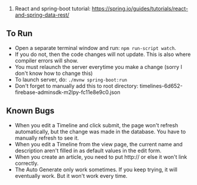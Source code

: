 1. React and spring-boot tutorial: https://spring.io/guides/tutorials/react-and-spring-data-rest/



## To Run

 - Open a separate terminal window and run: `npm run-script watch`. 
 - If you do not, then the code changes will not update. This is also where compiler errors will show.
 - You must relaunch the server everytime you make a change (sorry I don't know how to change this)
 - To launch server, do: `./mvnw spring-boot:run`
 - Don't forget to manually add this to root directory: timelines-6d652-firebase-adminsdk-m2lpy-fc11e8e9c0.json



 ## Known Bugs
 - When you edit a Timeline and click submit, the page won't refresh automatically, but the change was made in the database. You have to manually refresh to see it.
 - When you edit a Timeline from the view page, the current name and description aren't filled in as default values in the edit form.
 - When you create an article, you need to put http:// or else it won't link correctly.
 - The Auto Generate only work sometimes. If you keep trying, it will eventually work. But it won't work every time.
 